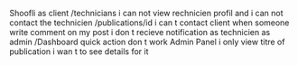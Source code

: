 Shoofli
as client
/technicians i can not view rechnicien profil and i can not contact the technicien
/publications/id  i can t contact client
when someone write comment on my post i don t recieve notification
as technicien 
as admin
/Dashboard quick action don t work 
Admin Panel i only view titre of publication i wan t to see details for it
